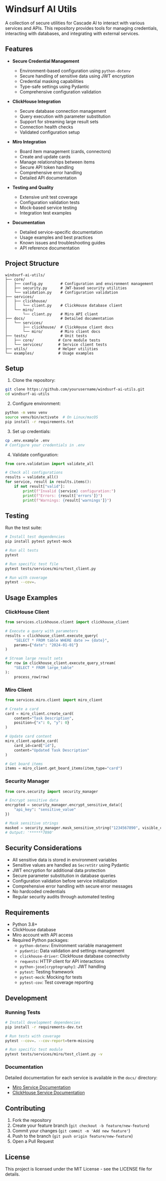 # Windsurf AI Utils

A collection of secure utilities for Cascade AI to interact with various services and APIs. This repository provides tools for managing credentials, interacting with databases, and integrating with external services.

## Features

- **Secure Credential Management**
  - Environment-based configuration using `python-dotenv`
  - Secure handling of sensitive data using JWT encryption
  - Credential masking capabilities
  - Type-safe settings using Pydantic
  - Comprehensive configuration validation

- **ClickHouse Integration**
  - Secure database connection management
  - Query execution with parameter substitution
  - Support for streaming large result sets
  - Connection health checks
  - Validated configuration setup

- **Miro Integration**
  - Board item management (cards, connectors)
  - Create and update cards
  - Manage relationships between items
  - Secure API token handling
  - Comprehensive error handling
  - Detailed API documentation

- **Testing and Quality**
  - Extensive unit test coverage
  - Configuration validation tests
  - Mock-based service testing
  - Integration test examples

- **Documentation**
  - Detailed service-specific documentation
  - Usage examples and best practices
  - Known issues and troubleshooting guides
  - API reference documentation

## Project Structure

```
windsurf-ai-utils/
├── core/
│   ├── config.py        # Configuration and environment management
│   ├── security.py      # JWT-based security utilities
│   └── validation.py    # Configuration validation
├── services/
│   ├── clickhouse/
│   │   └── client.py    # ClickHouse database client
│   └── miro/
│       └── client.py    # Miro API client
├── docs/                # Detailed documentation
│   └── services/
│       ├── clickhouse/  # ClickHouse client docs
│       └── miro/        # Miro client docs
├── tests/               # Unit tests
│   ├── core/           # Core module tests
│   └── services/       # Service client tests
├── utils/              # Helper utilities
└── examples/           # Usage examples
```

## Setup

1. Clone the repository:
```bash
git clone https://github.com/yourusername/windsurf-ai-utils.git
cd windsurf-ai-utils
```

2. Configure environment:
```bash
python -m venv venv
source venv/bin/activate  # On Linux/macOS
pip install -r requirements.txt
```

3. Set up credentials:
```bash
cp .env.example .env
# Configure your credentials in .env
```

4. Validate configuration:
```python
from core.validation import validate_all

# Check all configurations
results = validate_all()
for service, result in results.items():
    if not result["valid"]:
        print(f"Invalid {service} configuration:")
        print(f"Errors: {result['errors']}")
        print(f"Warnings: {result['warnings']}")
```

## Testing

Run the test suite:
```bash
# Install test dependencies
pip install pytest pytest-mock

# Run all tests
pytest

# Run specific test file
pytest tests/services/miro/test_client.py

# Run with coverage
pytest --cov=.
```

## Usage Examples

### ClickHouse Client

```python
from services.clickhouse.client import clickhouse_client

# Execute a query with parameters
results = clickhouse_client.execute_query(
    "SELECT * FROM table WHERE date >= {date}",
    params={"date": "2024-01-01"}
)

# Stream large result sets
for row in clickhouse_client.execute_query_stream(
    "SELECT * FROM large_table"
):
    process_row(row)
```

### Miro Client

```python
from services.miro.client import miro_client

# Create a card
card = miro_client.create_card(
    content="Task Description",
    position={"x": 0, "y": 0}
)

# Update card content
miro_client.update_card(
    card_id=card["id"],
    content="Updated Task Description"
)

# Get board items
items = miro_client.get_board_items(item_type="card")
```

### Security Manager

```python
from core.security import security_manager

# Encrypt sensitive data
encrypted = security_manager.encrypt_sensitive_data({
    "api_key": "sensitive_value"
})

# Mask sensitive strings
masked = security_manager.mask_sensitive_string("1234567890", visible_chars=4)
# Output: '******7890'
```

## Security Considerations

- All sensitive data is stored in environment variables
- Sensitive values are handled as `SecretStr` using Pydantic
- JWT encryption for additional data protection
- Secure parameter substitution in database queries
- Configuration validation before service initialization
- Comprehensive error handling with secure error messages
- No hardcoded credentials
- Regular security audits through automated testing

## Requirements

- Python 3.8+
- ClickHouse database
- Miro account with API access
- Required Python packages:
  - `python-dotenv`: Environment variable management
  - `pydantic`: Data validation and settings management
  - `clickhouse-driver`: ClickHouse database connectivity
  - `requests`: HTTP client for API interactions
  - `python-jose[cryptography]`: JWT handling
  - `pytest`: Testing framework
  - `pytest-mock`: Mocking for tests
  - `pytest-cov`: Test coverage reporting

## Development

### Running Tests
```bash
# Install development dependencies
pip install -r requirements-dev.txt

# Run tests with coverage
pytest --cov=. --cov-report=term-missing

# Run specific test module
pytest tests/services/miro/test_client.py -v
```

### Documentation
Detailed documentation for each service is available in the `docs/` directory:
- [Miro Service Documentation](docs/services/miro/README.md)
- [ClickHouse Service Documentation](docs/services/clickhouse/README.md)

## Contributing

1. Fork the repository
2. Create your feature branch (`git checkout -b feature/new-feature`)
3. Commit your changes (`git commit -m 'Add new feature'`)
4. Push to the branch (`git push origin feature/new-feature`)
5. Open a Pull Request

## License

This project is licensed under the MIT License - see the LICENSE file for details.
